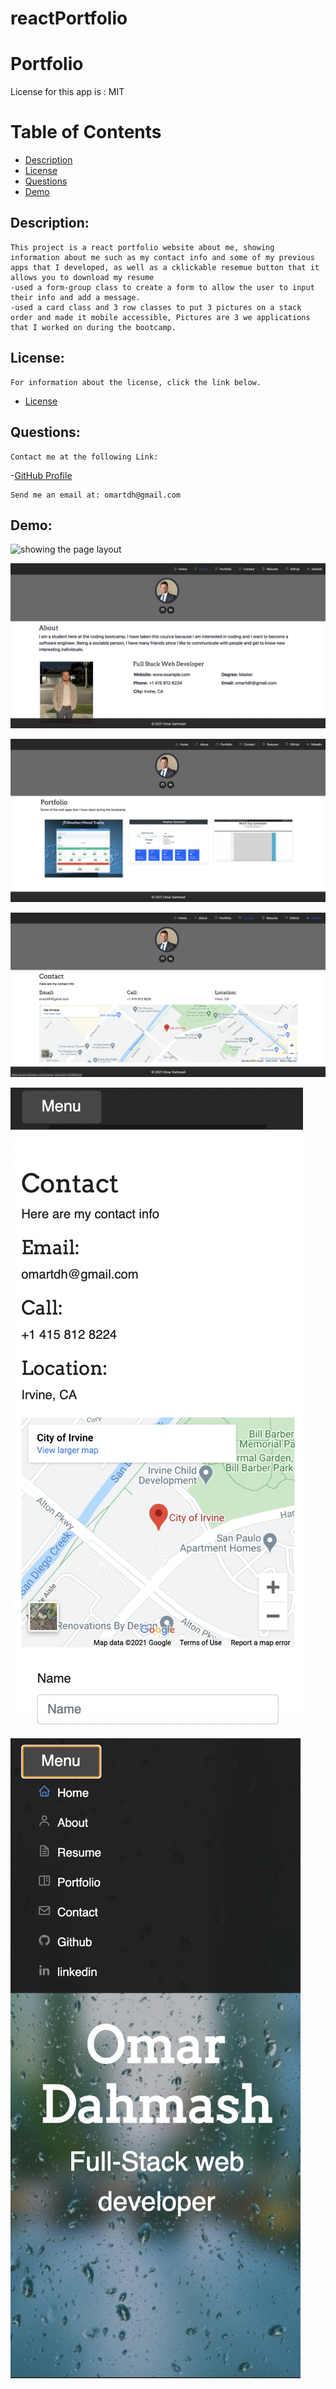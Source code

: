 # reactPortfolio

# Portfolio

License for this app is : MIT

# Table of Contents

- [Description](#description)
- [License](#license)
- [Questions](#questions)
- [Demo](#demo)

## Description:
    This project is a react portfolio website about me, showing information about me such as my contact info and some of my previous apps that I developed, as well as a cklickable resemue button that it allows you to download my resume 
    -used a form-group class to create a form to allow the user to input their info and add a message.
    -used a card class and 3 row classes to put 3 pictures on a stack order and made it mobile accessible, Pictures are 3 we applications that I worked on during the bootcamp. 

## License:
    For information about the license, click the link below.

- [License](https://opensource.org/license/random)

## Questions:
    Contact me at the following Link:

-[GitHub Profile](https://github.com/omartdh)

    Send me an email at: omartdh@gmail.com

## Demo:

![showing the page layout](./readme_images/image1.jpg)


![showing the About layout](./readme_images/image2.jpg)


![showing the Portfolio layout](./readme_images/image3.jpg)


![showing the Contact layout](./readme_images/image4.jpg)


![showing the mobile version](./readme_images/mobile1.jpg)


![showing the mobile version wih nav bar](./readme_images/mobile2.jpg)




